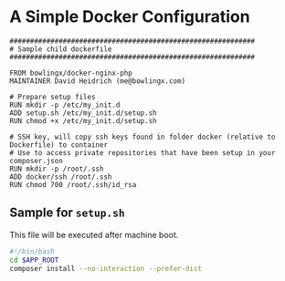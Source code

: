 # A Simple Docker Configuration

``` docker
############################################################
# Sample child dockerfile
############################################################

FROM bowlingx/docker-nginx-php
MAINTAINER David Heidrich (me@bowlingx.com)

# Prepare setup files
RUN mkdir -p /etc/my_init.d
ADD setup.sh /etc/my_init.d/setup.sh
RUN chmod +x /etc/my_init.d/setup.sh

# SSH key, will copy ssh keys found in folder docker (relative to Dockerfile) to container
# Use to access private repositories that have been setup in your composer.json
RUN mkdir -p /root/.ssh
ADD docker/ssh /root/.ssh
RUN chmod 700 /root/.ssh/id_rsa

```

## Sample for `setup.sh`

This file will be executed after machine boot.
``` sh
#!/bin/bash
cd $APP_ROOT
composer install --no-interaction --prefer-dist
```